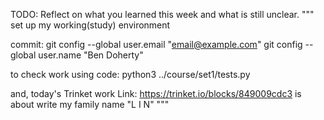 TODO: Reflect on what you learned this week and what is still unclear.
""" 
set up my working(study) environment

commit: 
git config --global user.email "email@example.com"
git config --global user.name "Ben Doherty"

to check work using code:
python3 ../course/set1/tests.py 

and, today's Trinket work 
Link: https://trinket.io/blocks/849009cdc3
is about write my family name "L I N"
"""


